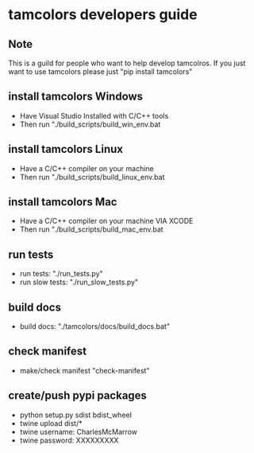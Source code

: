 # tamcolors developers guide

## Note
This is a guild for people who want to help develop tamcolros.
If you just want to use tamcolors please just "pip install tamcolors"

## install tamcolors Windows
* Have Visual Studio Installed with C/C++ tools
* Then run "./build_scripts/build_win_env.bat

## install tamcolors Linux
* Have a C/C++ compiler on your machine
* Then run "./build_scripts/build_linux_env.bat

## install tamcolors Mac
* Have a C/C++ compiler on your machine VIA XCODE
* Then run "./build_scripts/build_mac_env.bat

## run tests 
* run tests: "./run_tests.py"
* run slow tests: "./run_slow_tests.py"

## build docs
* build docs: "./tamcolors/docs/build_docs.bat"

## check manifest
* make/check manifest "check-manifest"

## create/push pypi packages
* python setup.py sdist bdist_wheel
* twine upload dist/*
* twine username: CharlesMcMarrow
* twine password: XXXXXXXXX
